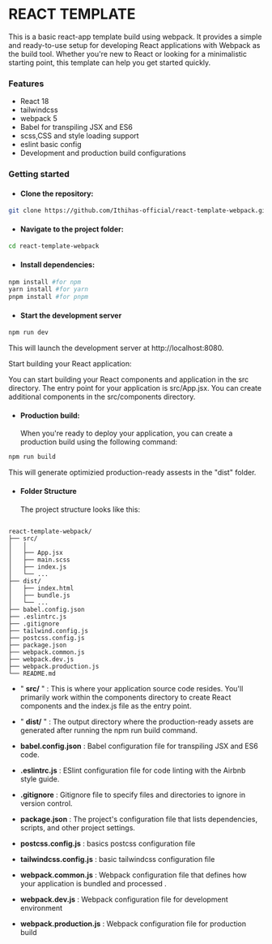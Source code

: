 # REACT TEMPLATE

This is a basic react-app template build using webpack. It provides a simple and ready-to-use setup for developing React applications with Webpack as the build tool. Whether you're new to React or looking for a minimalistic starting point, this template can help you get started quickly.

### Features

- React 18
- tailwindcss
- webpack 5
- Babel for transpiling JSX and ES6
- scss,CSS and style loading support
- eslint basic config
- Development and production build configurations

### Getting started

- #### Clone the repository:

```bash
git clone https://github.com/Ithihas-official/react-template-webpack.git
```

- #### Navigate to the project folder:

```bash
cd react-template-webpack
```

- #### Install dependencies:

```bash
npm install #for npm
yarn install #for yarn
pnpm install #for pnpm
```

- #### Start the development server

```bash
npm run dev
```

This will launch the development server at http://localhost:8080.

Start building your React application:

You can start building your React components and application in the src directory. The entry point for your application is src/App.jsx. You can create additional components in the src/components directory.

- #### Production build:
  When you're ready to deploy your application, you can create a production build using the following command:

```bash
npm run build
```

This will generate optimizied production-ready assests in the "dist" folder.

- #### Folder Structure
  The project structure looks like this:

```plaintext

react-template-webpack/
├── src/
│   │
│   ├── App.jsx
│   ├── main.scss
│   ├── index.js
│   └── ...
├── dist/
│   ├── index.html
│   ├── bundle.js
│   └── ...
├── babel.config.json
├── .eslintrc.js
├── .gitignore
├── tailwind.config.js
├── postcss.config.js
├── package.json
├── webpack.common.js
├── webpack.dev.js
├── webpack.production.js
└── README.md

```

- " **src/** " : This is where your application source code resides. You'll primarily work within the components directory to create React components and the index.js file as the entry point.

- " **dist/** " : The output directory where the production-ready assets are generated after running the npm run build command.

- **babel.config.json** : Babel configuration file for transpiling JSX and ES6 code.

- **.eslintrc.js** : ESlint configuration file for code linting with the Airbnb style guide.

- **.gitignore** : Gitignore file to specify files and directories to ignore in version control.

- **package.json** : The project's configuration file that lists dependencies, scripts, and other project settings.

- **postcss.config.js** : basics postcss configuration file

- **tailwindcss.config.js** : basic tailwindcss configuration file

- **webpack.common.js** : Webpack configuration file that defines how your application is bundled and processed .
- **webpack.dev.js** : Webpack configuration file for development environment
- **webpack.production.js** : Webpack configuration file for production build
